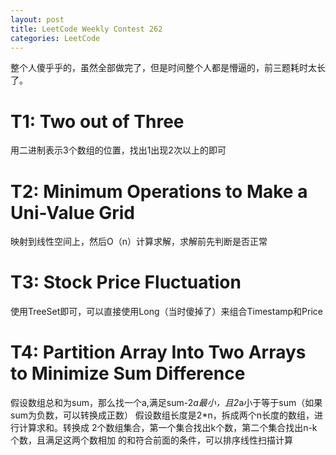 ```yaml
---
layout: post
title: LeetCode Weekly Contest 262
categories: LeetCode
---
```

整个人傻乎乎的，虽然全部做完了，但是时间整个人都是懵逼的，前三题耗时太长了。

# T1: Two out of Three
用二进制表示3个数组的位置，找出1出现2次以上的即可

# T2: Minimum Operations to Make a Uni-Value Grid
映射到线性空间上，然后O（n）计算求解，求解前先判断是否正常

# T3: Stock Price Fluctuation
使用TreeSet即可，可以直接使用Long（当时傻掉了）来组合Timestamp和Price

# T4: Partition Array Into Two Arrays to Minimize Sum Difference
假设数组总和为sum，那么找一个a,满足sum-2*a最小，且2*a小于等于sum（如果sum为负数，可以转换成正数）
假设数组长度是2*n，拆成两个n长度的数组，进行计算求和。转换成
2个数组集合，第一个集合找出k个数，第二个集合找出n-k个数，且满足这两个数相加
的和符合前面的条件，可以排序线性扫描计算
